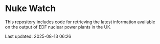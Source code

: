 # Nuke Watch

This repository includes code for retrieving the latest information available on the output of EDF nuclear power plants in the UK.

Last updated: 2025-08-13 06:26